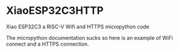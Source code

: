 # XiaoESP32C3HTTP
Xiao ESP32C3 a RISC-V Wifi and HTTPS micropython code

The micropython documentation sucks so here is an example of WiFi connect and a HTTPS connection.
